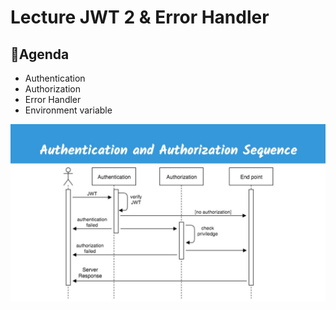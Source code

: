 # Lecture JWT 2 & Error Handler

## 🦊Agenda

- Authentication
- Authorization
- Error Handler
- Environment variable

![](./sequence_auth.jpg)
